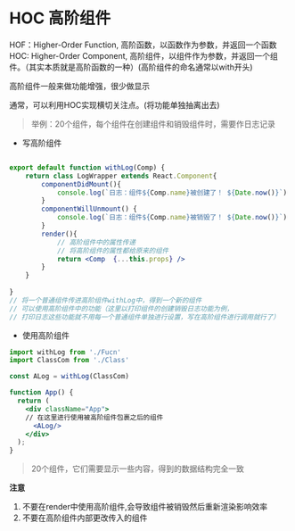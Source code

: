 # HOC 高阶组件

HOF：Higher-Order Function, 高阶函数，以函数作为参数，并返回一个函数
HOC: Higher-Order Component, 高阶组件，以组件作为参数，并返回一个组件。（其实本质就是高阶函数的一种）(高阶组件的命名通常以with开头)

高阶组件一般来做功能增强，很少做显示

通常，可以利用HOC实现横切关注点。(将功能单独抽离出去)

> 举例：20个组件，每个组件在创建组件和销毁组件时，需要作日志记录
- 写高阶组件
```jsx

export default function withLog(Comp) {
    return class LogWrapper extends React.Component{
        componentDidMount(){
            console.log(`日志：组件${Comp.name}被创建了！ ${Date.now()}`)
        }
        componentWillUnmount() {
            console.log(`日志：组件${Comp.name}被销毁了！ ${Date.now()}`)
        }
        render(){
            // 高阶组件中的属性传递
            // 将高阶组件的属性都给原来的组件
            return <Comp  {...this.props} />
        }
    }
    
}
// 将一个普通组件传进高阶组件withLog中，得到一个新的组件
// 可以使用高阶组件中的功能（这里以打印组件的创建销毁日志功能为例，
// 打印日志这些功能就不用每一个普通组件单独进行设置，写在高阶组件进行调用就行了）
```
- 使用高阶组件
```jsx
import withLog from './Fucn'
import ClassCom from './Class'

const ALog = withLog(ClassCom)

function App() {
  return (
    <div className="App">
    // 在这里进行使用被高阶组件包裹之后的组件
      <ALog/>
    </div>
  );
}
```


> 20个组件，它们需要显示一些内容，得到的数据结构完全一致


**注意**

1. 不要在render中使用高阶组件,会导致组件被销毁然后重新渲染影响效率
2. 不要在高阶组件内部更改传入的组件